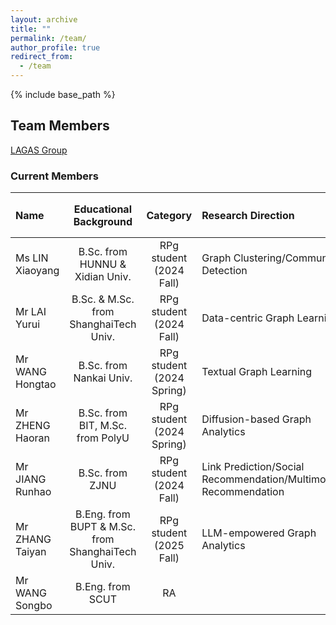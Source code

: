 ```yaml
---
layout: archive
title: ""
permalink: /team/
author_profile: true
redirect_from:
  - /team
---
```


{% include base_path %}

## Team Members

[LAGAS Group](https://github.com/HKBU-LAGAS)

### Current Members

| Name         | Educational Background       |  Category    |   Research Direction  |   1<sup>st</sup> Authored Publications  |
|:--------------|:-------------------------------:|:--------------:|:-----------------------|:-----------------------|
| Ms LIN Xiaoyang | B.Sc. from HUNNU & Xidian Univ.| RPg student (2024 Fall) |   Graph Clustering/Community Detection  |        KDD'25         |
| Mr LAI Yurui | B.Sc. & M.Sc. from ShanghaiTech Univ.| RPg student (2024 Fall) |   Data-centric Graph Learning  |        KDD'24               |
| Mr WANG Hongtao | B.Sc. from Nankai Univ.| RPg student (2024 Spring) |   Textual Graph Learning    |                       |
| Mr ZHENG Haoran | B.Sc. from BIT, M.Sc. from PolyU| RPg student (2024 Spring) |   Diffusion-based Graph Analytics |                       |
| Mr JIANG Runhao | B.Sc. from ZJNU| RPg student (2024 Fall) |  Link Prediction/Social Recommendation/Multimodal Recommendation   |                       |
| Mr ZHANG Taiyan | B.Eng. from BUPT & M.Sc. from ShanghaiTech Univ.| RPg student (2025 Fall) |  LLM-empowered Graph Analytics   |                       |
| Mr WANG Songbo | B.Eng. from SCUT | RA |    |                       |

<!--
## Research Grants
- PI, Industrial Research Grant, HK$330K, 2024/2025
- PI, [Young Scientists Fund](https://www.nsfc.gov.cn/publish/portal0/tab1418/), CN¥300K, National Natural Science Foundation of China, 2023/2024
- PI, [Early Career Scheme Grant](https://www.ugc.edu.hk/eng/rgc/funding_opport/ecs/), HK$1.17M, Research Grants Council of Hong Kong SAR, 2023/2024
-->

